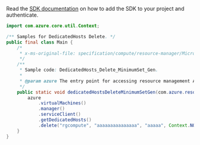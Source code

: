Read the [SDK documentation](https://github.com/Azure/azure-sdk-for-java/blob/azure-resourcemanager_2.12.0/sdk/resourcemanager/azure-resourcemanager/README.md) on how to add the SDK to your project and authenticate.

```java
import com.azure.core.util.Context;

/** Samples for DedicatedHosts Delete. */
public final class Main {
    /*
     * x-ms-original-file: specification/compute/resource-manager/Microsoft.Compute/stable/2021-11-01/examples/compute/DedicatedHosts_Delete_MinimumSet_Gen.json
     */
    /**
     * Sample code: DedicatedHosts_Delete_MinimumSet_Gen.
     *
     * @param azure The entry point for accessing resource management APIs in Azure.
     */
    public static void dedicatedHostsDeleteMinimumSetGen(com.azure.resourcemanager.AzureResourceManager azure) {
        azure
            .virtualMachines()
            .manager()
            .serviceClient()
            .getDedicatedHosts()
            .delete("rgcompute", "aaaaaaaaaaaaaaa", "aaaaa", Context.NONE);
    }
}
```
